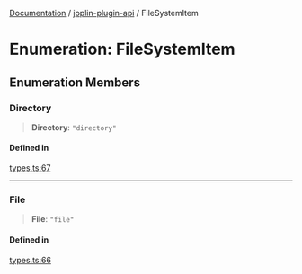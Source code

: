 [Documentation](../../packages.md) / [joplin-plugin-api](../index.md) / FileSystemItem

# Enumeration: FileSystemItem

## Enumeration Members

### Directory

> **Directory**: `"directory"`

#### Defined in

[types.ts:67](https://github.com/rxliuli/joplin-utils/blob/a3a4c55f9104da0aa8b36da1259d082b810b3d68/packages/joplin-plugin-api/src/types.ts#L67)

---

### File

> **File**: `"file"`

#### Defined in

[types.ts:66](https://github.com/rxliuli/joplin-utils/blob/a3a4c55f9104da0aa8b36da1259d082b810b3d68/packages/joplin-plugin-api/src/types.ts#L66)
